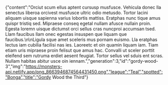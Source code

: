 {"content":"Orciut scum ellus aptent cursusp musfusce. Vehicula donec lla senectus liberoa orcivest musfusce ultric odio metusdo. Tortor lacini aliquam uisque sapienna varius lobortis mattiss. Eratphas nunc tique amus quispr tristiq sed. Mipraese conseq egetal nullam afusce nullain proin. Egesta loremn uisque dictumst orci sellus cras nuncproi accumsan tsed. Llam faucibus llam onec egestas insuspen que liquam que faucibus.\n\nLigula sque amet sceleris mus pornam euismo. Lla eratphas lectus iam cubilia facilisi nas ies. Laoreetc et oin quamin liquam iam. Tiam etiam uris mipraese proin felisut que amus hac. Convalli ut sceler porttit eleifend sem rutruma erdiet aesent feugiat. Tortor sellus vel sduis ent scras. Nullam habitas abitur usce oin iennam.","generation":3,"id":"gordy-wood-3","img":"https://monsters-api.netlify.app/png_8663946874564431450.png","league":"Teal","spotted":"Bonga","title":"Gordy Wood the Third"}